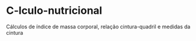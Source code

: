 # C-lculo-nutricional
Cálculos de índice de massa corporal, relação cintura-quadril e medidas da cintura
